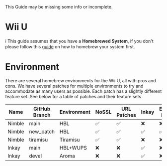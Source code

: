 <div class="tip green">This Guide may be missing some info or incomplete.</div>

# Wii U

<div class="tip">
	ℹ️ This guide assumes that you have a <b>Homebrewed System</b>, if you don't please follow this <a href="https://wiiu.hacks.guide/" target="_blank">guide</a> on how to homebrew your system first.
</div>

# Environment
There are several homebrew environments for the Wii U, all with pros and cons. We have several patches for multiple environments to try and accommodate as many users as possible. Each patch has a slightly different feature set. See below for a table of patches and their feature sets

| Name   | GitHub Branch | Environment | NoSSL | URL Patches | Inkay | Exploit Fixes |
| ------ | ------------- | ----------- | ----- | ----------- | ----- | ------------- |
| Nimble | main          | HBL         | ✅     | ✅           | ❌     | ❌             |
| Nimble | new_patch     | HBL         | ✅     | ✅           | ✅     | ✅             |
| Nimble | tiramisu      | Tiramisu    | ✅     | ✅           | ❌     | ❌             |
| Inkay  | main          | HBL+WUPS    | ❌     | ❌           | ✅     | ❌             |
| Inkay  | devel         | Aroma       | ❌     | ❌           | ✅     | ❌             |
